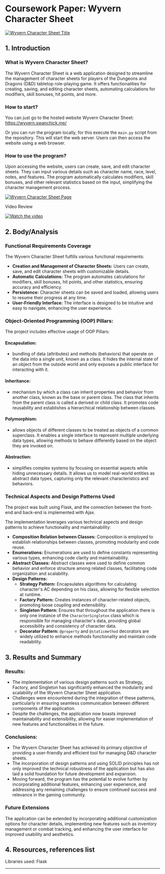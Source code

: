 # Coursework Paper: Wyvern Character Sheet

[![Wyvern Character Sheet Title](https://i.ibb.co/R6ZYbQC/2024-05-17-043257679.png)](https://ibb.co/C9Nm8Vn)


## 1. Introduction

### What is Wyvern Character Sheet?

The Wyvern Character Sheet is a web application designed to streamline the management of character sheets for players of the Dungeons and Dragons (D&D) tabletop role-playing game. It offers functionalities for creating, saving, and editing character sheets, automating calculations for modifiers, skill bonuses, hit points, and more.

### How to start?

You can just go to the hosted website Wyvern Character Sheet: https://wyvern.swanchick.me/

Or you can run the program locally, for this execute the `main.py` script from the repository. This will start the web server. Users can then access the website using a web browser.


### How to use the program?

Upon accessing the website, users can create, save, and edit character sheets. They can input various details such as character name, race, level, notes, and features. The program automatically calculates modifiers, skill bonuses, and other relevant statistics based on the input, simplifying the character management process.

[![Wyvern Character Sheet Page](https://i.ibb.co/XpdL3XL/2024-05-17-043607798.png)](https://ibb.co/K7QhL6h)

Video Review

[![Watch the video](https://img.youtube.com/vi/jnw9LjEVXyI/hqdefault.jpg)](https://youtu.be/jnw9LjEVXyI?list=PLX3Xir0Xxxzydf0PvMXZhnTPPWYwl0L8q)

## 2. Body/Analysis

### Functional Requirements Coverage
The Wyvern Character Sheet fulfills various functional requirements:

- **Creation and Management of Character Sheets:** Users can create, save, and edit character sheets with customizable details.
- **Automatic Calculations:** The program automates calculations for modifiers, skill bonuses, hit points, and other statistics, ensuring accuracy and efficiency.
- **Persistence:** Character sheets can be saved and loaded, allowing users to resume their progress at any time.
- **User-Friendly Interface:** The interface is designed to be intuitive and easy to navigate, enhancing the user experience.
  
### Object-Oriented Programming (OOP) Pillars:
The project includes effective usage of OOP Pillars:
#### Encapsulation:
- bundling of data (attributes) and methods (behaviors) that operate on the data into a single unit, known as a class. It hides the internal state of an object from the outside world and only exposes a public interface for interacting with it.

#### Inheritance:
- mechanism by which a class can inherit properties and behavior from another class, known as the base or parent class. The class that inherits from the parent class is called a derived or child class. It promotes code reusability and establishes a hierarchical relationship between classes.

#### Polymorphism:
- allows objects of different classes to be treated as objects of a common superclass. It enables a single interface to represent multiple underlying data types, allowing methods to behave differently based on the object they are invoked on.

#### Abstraction:
- simplifies complex systems by focusing on essential aspects while hiding unnecessary details. It allows us to model real-world entities as abstract data types, capturing only the relevant characteristics and behaviors.

### Technical Aspects and Design Patterns Used
The project was built using Flask, and the connection between the front-end and back-end is implemented with Ajax.

The implementation leverages various technical aspects and design patterns to achieve functionality and maintainability:

- **Composition Relation between Classes:** Composition is employed to establish relationships between classes, promoting modularity and code reuse.
- **Enumerations:** Enumerations are used to define constants representing various types, enhancing code clarity and maintainability.
- **Abstract Classes:** Abstract classes were used to define common behavior and enforce structure among related classes, facilitating code organization and scalability.
- **Design Patterns:**
  - **Strategy Pattern:** Encapsulates algorithms for calculating character's AC depending on his class, allowing for flexible selection at runtime.
  - **Factory Pattern:** Creates instances of character-related objects, promoting loose coupling and extensibility.
  - **Singleton Pattern:** Ensures that throughout the application there is only one instance of the `CharacterSingleton` class which is responsible for managing character's data, providing global accessibility and consistency of character data.
  - **Decorator Pattern:** `@property` and `@staticmethod` decorators are widely utilized to enhance methods functionality and maintain code readability.

## 3. Results and Summary

### Results:
- The implementation of various design patterns such as Strategy, Factory, and Singleton has significantly enhanced the modularity and scalability of the Wyvern Character Sheet application.
- Challenges were encountered during the integration of these patterns, particularly in ensuring seamless communication between different components of the application.
- Despite the challenges, the application now boasts improved maintainability and extensibility, allowing for easier implementation of new features and functionalities in the future.

### Conclusions:
- The Wyvern Character Sheet has achieved its primary objective of providing a user-friendly and efficient tool for managing D&D character sheets.
- The incorporation of design patterns and using SOLID principles has not only improved the technical robustness of the application but has also laid a solid foundation for future development and expansion.
- Moving forward, the program has the potential to evolve further by incorporating additional features, enhancing user experience, and addressing any remaining challenges to ensure continued success and relevance in the gaming community.


### Future Extensions
The application can be extended by incorporating additional customization options for character details, implementing new features such as inventory management or combat tracking, and enhancing the user interface for improved usability and aesthetics.

## 4. Resources, references list

Libraries used: Flask

---
